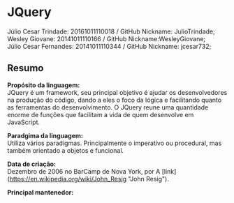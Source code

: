 # JQuery

Júlio Cesar Trindade: 20161011110018 / GitHub Nickname: JulioTrindade;<br/>
Wesley Giovane: 20141011110166 / GitHub Nickname:WesleyGiovane;<br/>
Júlio Cesar Fernandes: 20141011110344 / GitHub Nickname: jcesar732;<br/>

## Resumo

**Propósito da linguagem:**  
  JQuery é um framework, seu principal objetivo é ajudar os desenvolvedores na produção do código, dando a eles o foco da lógica e facilitando quanto as ferramentas do desenvolvimento. O JQuery reune uma quantidade enorme de funções que facilitam a vida de quem desenvolve em JavaScript.
  
**Paradgima da linguagem:**  
Utiliza vários paradigmas. Principalmente o imperativo ou procedural, mas também orientado a objetos e funcional.

**Data de criação:**  
Dezembro de 2006 no BarCamp de Nova York, por A [link] (https://en.wikipedia.org/wiki/John_Resig "John Resig").

**Principal mantenedor:**
